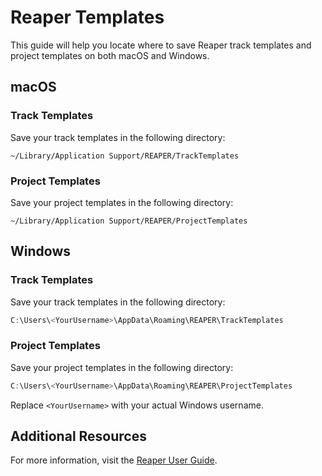 # Reaper Templates

This guide will help you locate where to save Reaper track templates and project templates on both macOS and Windows.

## macOS

### Track Templates

Save your track templates in the following directory:

```Shell
~/Library/Application Support/REAPER/TrackTemplates
```

### Project Templates

Save your project templates in the following directory:

```Shell
~/Library/Application Support/REAPER/ProjectTemplates
```

## Windows

### Track Templates

Save your track templates in the following directory:

```PowerShell
C:\Users\<YourUsername>\AppData\Roaming\REAPER\TrackTemplates
```

### Project Templates

Save your project templates in the following directory:

```PowerShell
C:\Users\<YourUsername>\AppData\Roaming\REAPER\ProjectTemplates
```

Replace `<YourUsername>` with your actual Windows username.

## Additional Resources

For more information, visit the [Reaper User Guide](https://www.reaper.fm/userguide.php).
